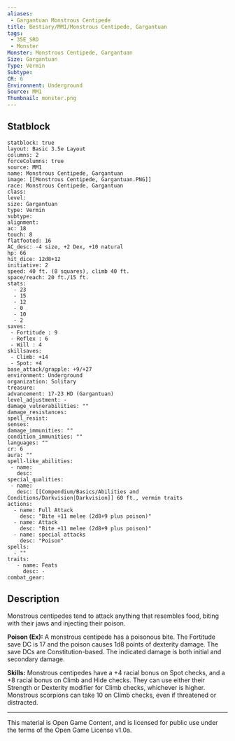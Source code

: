 ```yaml
---
aliases:
 - Gargantuan Monstrous Centipede
title: Bestiary/MM1/Monstrous Centipede, Gargantuan
tags: 
 - 35E_SRD
 - Monster
Monster: Monstrous Centipede, Gargantuan
Size: Gargantuan
Type: Vermin
Subtype: 
CR: 6
Environnent: Underground
Source: MM1
Thumbnail: monster.png
---
```


## Statblock

```statblock
statblock: true
layout: Basic 3.5e Layout
columns: 2
forceColumns: true
source: MM1 
name: Monstrous Centipede, Gargantuan
image: [[Monstrous Centipede, Gargantuan.PNG]]
race: Monstrous Centipede, Gargantuan
class: 
level: 
size: Gargantuan
type: Vermin
subtype: 
alignment: 
ac: 18
touch: 8
flatfooted: 16
AC_desc: -4 size, +2 Dex, +10 natural
hp: 66
hit_dice: 12d8+12
initiative: 2
speed: 40 ft. (8 squares), climb 40 ft.
space/reach: 20 ft./15 ft.
stats:
  - 23
  - 15
  - 12
  - 0
  - 10
  - 2
saves:
 - Fortitude : 9
 - Reflex : 6
 - Will : 4
skillsaves:
 - Climb: +14
 - Spot: +4
base_attack/grapple: +9/+27
environment: Underground
organization: Solitary
treasure: 
advancement: 17-23 HD (Gargantuan)
level_adjustment: -
damage_vulnerabilities: ""
damage_resistances: 
spell_resist: 
senses: 
damage_immunities: ""
condition_immunities: ""
languages: ""
cr: 6
aura: ""
spell-like_abilities:
 - name: 
   desc: 
special_qualities:
 - name:
   desc: [[Compendium/Basics/Abilities and Conditions/Darkvision|Darkvision]] 60 ft., vermin traits
actions:
  - name: Full Attack
    desc: "Bite +11 melee (2d8+9 plus poison)"
  - name: Attack
    desc: "Bite +11 melee (2d8+9 plus poison)"
  - name: special attacks
    desc: "Poison"
spells:
  - ""
traits:
   - name: Feats
     desc: -
combat_gear:  
```

## Description



Monstrous centipedes tend to attack anything that resembles food, biting with their jaws and injecting their poison.


**Poison (Ex):** A monstrous centipede has a poisonous bite. The Fortitude save DC is 17 and the poison causes 1d8 points of dexterity damage. The save DCs are Constitution-based. The indicated damage is both initial and secondary damage.


**Skills:** Monstrous centipedes have a +4 racial bonus on Spot checks, and a +8 racial bonus on Climb and Hide checks. They can use either their Strength or Dexterity modifier for Climb checks, whichever is higher. Monstrous scorpions can take 10 on Climb checks, even if threatened or distracted.

---

This material is Open Game Content, and is licensed for public use under the terms of the Open Game License v1.0a.
